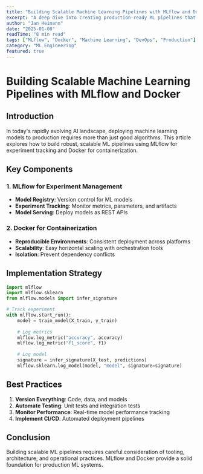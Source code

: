 ```yaml
---
title: "Building Scalable Machine Learning Pipelines with MLflow and Docker"
excerpt: "A deep dive into creating production-ready ML pipelines that scale efficiently across different environments."
author: "Jan Heimann"
date: "2025-01-08"
readTime: "8 min read"
tags: ["MLflow", "Docker", "Machine Learning", "DevOps", "Production"]
category: "ML Engineering"
featured: true
---
```


# Building Scalable Machine Learning Pipelines with MLflow and Docker

## Introduction

In today's rapidly evolving AI landscape, deploying machine learning models to production requires more than just good algorithms. This article explores how to build robust, scalable ML pipelines using MLflow for experiment tracking and Docker for containerization.

## Key Components

### 1. MLflow for Experiment Management
- **Model Registry**: Version control for ML models
- **Experiment Tracking**: Monitor metrics, parameters, and artifacts
- **Model Serving**: Deploy models as REST APIs

### 2. Docker for Containerization
- **Reproducible Environments**: Consistent deployment across platforms
- **Scalability**: Easy horizontal scaling with orchestration tools
- **Isolation**: Prevent dependency conflicts

## Implementation Strategy

```python
import mlflow
import mlflow.sklearn
from mlflow.models import infer_signature

# Track experiment
with mlflow.start_run():
    model = train_model(X_train, y_train)
    
    # Log metrics
    mlflow.log_metric("accuracy", accuracy)
    mlflow.log_metric("f1_score", f1)
    
    # Log model
    signature = infer_signature(X_test, predictions)
    mlflow.sklearn.log_model(model, "model", signature=signature)
```

## Best Practices

1. **Version Everything**: Code, data, and models
2. **Automate Testing**: Unit tests and integration tests
3. **Monitor Performance**: Real-time model performance tracking
4. **Implement CI/CD**: Automated deployment pipelines

## Conclusion

Building scalable ML pipelines requires careful consideration of tooling, architecture, and operational practices. MLflow and Docker provide a solid foundation for production ML systems.